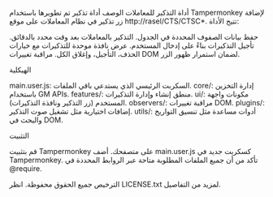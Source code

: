 أداة التذكير للمعاملات
الوصف
أداة تذكير تم تطويرها باستخدام Tampermonkey لإضافة زر تذكير في نظام المعاملات على موقع http://rasel/CTS/CTSC*. تتيح الأداة:

حفظ بيانات الصفوف المحددة في الجدول.
التذكير بالمعاملات بعد وقت محدد بالدقائق.
تأجيل التذكيرات بناءً على إدخال المستخدم.
عرض نافذة موحدة للتذكيرات مع خيارات الحذف، التأجيل، وإغلاق الكل.
مراقبة تغييرات DOM لضمان استمرار ظهور الزر.

الهيكلية

main.user.js: السكربت الرئيسي الذي يستدعي باقي الملفات.
core/: إدارة التخزين باستخدام GM APIs.
features/: منطق إنشاء وإدارة التذكيرات.
ui/: مكونات واجهة المستخدم (زر التذكير ونافذة التذكيرات).
observers/: مراقبة تغييرات DOM.
plugins/: إضافات اختيارية مثل تشغيل صوت التذكير.
utils/: أدوات مساعدة مثل تنسيق التواريخ والبحث في DOM.

التثبيت

قم بتثبيت Tampermonkey على متصفحك.
أضف main.user.js كسكربت جديد في Tampermonkey.
تأكد من أن جميع الملفات المطلوبة متاحة عبر الروابط المحددة في @require.

الترخيص
جميع الحقوق محفوظة. انظر LICENSE.txt لمزيد من التفاصيل.
